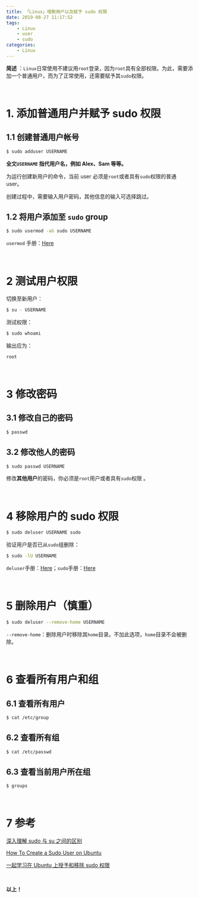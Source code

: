 ```yaml
---
title: 「Linux」增删用户以及赋予 sudo 权限
date: 2019-08-27 11:17:52
tags: 
	- Linux
	- user
	- sudo
categories:
	- Linux
---
```


**简述** ：`Linux`日常使用不建议用`root`登录，因为`root`具有全部权限。为此，需要添加一个普通用户，而为了正常使用，还需要赋予其`sudo`权限。

<!-- more -->

<br />

# 1. 添加普通用户并赋予 sudo 权限

## 1.1 创建普通用户帐号

```bash
$ sudo adduser USERNAME
```

**全文`USERNAME` 指代用户名，例如 Alex、Sam 等等。**

为运行创建新用户的命令，当前 user 必须是`root`或者具有`sudo`权限的普通 user。

创建过程中，需要输入用户密码，其他信息的输入可选择跳过。

## 1.2 将用户添加至 `sudo` group

```bash
$ sudo usermod -aG sudo USERNAME
```

`usermod` 手册：[Here](https://manpages.ubuntu.com/manpages/cosmic/en/man8/usermod.8.html)

<br />

# 2 测试用户权限

切换至新用户：

```bash
$ su - USERNAME
```

测试权限：

```bash
$ sudo whoami
```

输出应为：

```bash
root
```

<br />

# 3 修改密码

## 3.1 修改自己的密码

```bash
$ passwd
```

## 3.2 修改他人的密码

```bash
$ sudo passwd USERNAME
```

修改**其他用户**的密码，你必须是`root`用户或者具有`sudo`权限 。

<br />

# 4 移除用户的 sudo 权限

```bash
$ sudo deluser USERNAME sudo
```

验证用户是否已从`sudo`组删除：

```bash
$ sudo -lU USERNAME
```

`deluser`手册：[Here](https://manpages.ubuntu.com/manpages/bionic/en/man8/deluser.8.html)；`sudo`手册：[Here](https://manpages.ubuntu.com/manpages/bionic/en/man8/sudo.8.html)

<br />



# 5 删除用户（慎重）

```bash
$ sudo deluser --remove-home USERNAME
```

`--remove-home`：删除用户时移除其`home`目录。不加此选项，`home`目录不会被删除。

<br />



# 6 查看所有用户和组

## 6.1 查看所有用户

```bash
$ cat /etc/group
```

## 6.2 查看所有组

```bash
$ cat /etc/passwd
```

## 6.3 查看当前用户所在组

```bash
$ groups
```

<br />

# 7 参考

[深入理解 sudo 与 su 之间的区别](https://linux.cn/article-8404-1.html)

[How To Create a Sudo User on Ubuntu](https://linuxize.com/post/how-to-create-a-sudo-user-on-ubuntu/)

[一起学习在 Ubuntu 上授予和移除 sudo 权限](http://blog.itpub.net/31559985/viewspace-2638312/)

<br />

**以上！**
